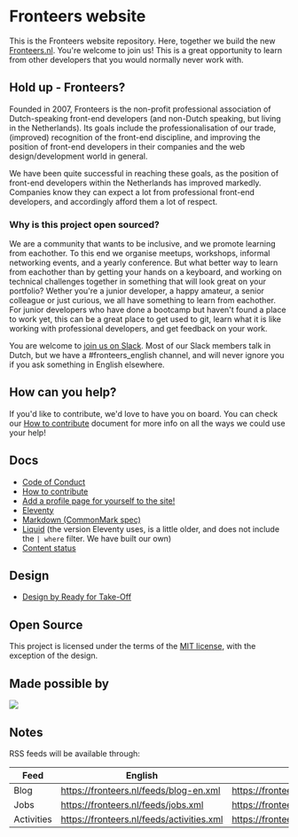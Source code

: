 # Fronteers website

This is the Fronteers website repository. Here, together we build the new [Fronteers.nl](https://fronteers.nl). You're welcome to join us! This is a great opportunity to learn from other developers that you would normally never work with.

## Hold up - Fronteers?

Founded in 2007, Fronteers is the non-profit professional association of Dutch-speaking front-end developers (and non-Dutch speaking, but living in the Netherlands). Its goals include the professionalisation of our trade, (improved) recognition of the front-end discipline, and improving the position of front-end developers in their companies and the web design/development world in general.

We have been quite successful in reaching these goals, as the position of front-end developers within the Netherlands has improved markedly. Companies know they can expect a lot from professional front-end developers, and accordingly afford them a lot of respect.

### Why is this project open sourced?

We are a community that wants to be inclusive, and we promote learning from eachother. To this end we organise meetups, workshops, informal networking events, and a yearly conference. But what better way to learn from eachother than by getting your hands on a keyboard, and working on technical challenges together in something that will look great on your portfolio? Wether you're a junior developer, a happy amateur, a senior colleague or just curious, we all have something to learn from eachother. For junior developers who have done a bootcamp but haven't found a place to work yet, this can be a great place to get used to git, learn what it is like working with professional developers, and get feedback on your work.

You are welcome to [join us on Slack](https://fronteers-slack.herokuapp.com/). Most of our Slack members talk in Dutch, but we have a #fronteers_english channel, and will never ignore you if you ask something in English elsewhere.

## How can you help?

If you'd like to contribute, we'd love to have you on board. You can check our [How to contribute](docs/contribute.md) document for more info on all the ways we could use your help!

## Docs

- [Code of Conduct](docs/code-of-conduct.md)
- [How to contribute](docs/contribute.md)
- [Add a profile page for yourself to the site!](docs/represent.md)
- [Eleventy](https://www.11ty.dev/docs/)
- [Markdown (CommonMark spec)](https://spec.commonmark.org/0.29/)
- [Liquid](https://shopify.github.io/liquid/) (the version Eleventy uses, is a little older, and does not include the `| where` filter. We have built our own)
- [Content status](../../issues/204)

## Design

- [Design by Ready for Take-Off](https://xd.adobe.com/view/bd533314-bf05-4cbe-b634-499f8f25dbbc-e800/)

## Open Source

This project is licensed under the terms of the [MIT license](LICENSE), with the exception of the design.

## Made possible by

<a href="https://www.netlify.com">
  <img src="https://www.netlify.com/img/global/badges/netlify-dark.svg"/>
</a>

## Notes

RSS feeds will be available through:

| Feed       | English                                   | Dutch                                       |
| ---------- | ----------------------------------------- | ------------------------------------------- |
| Blog       | https://fronteers.nl/feeds/blog-en.xml    | https://fronteers.nl/feeds/blog.xml         |
| Jobs       | https://fronteers.nl/feeds/jobs.xml       | https://fronteers.nl/feeds/vacatures.xml    |
| Activities | https://fronteers.nl/feeds/activities.xml | https://fronteers.nl/feeds/activiteiten.xml |
